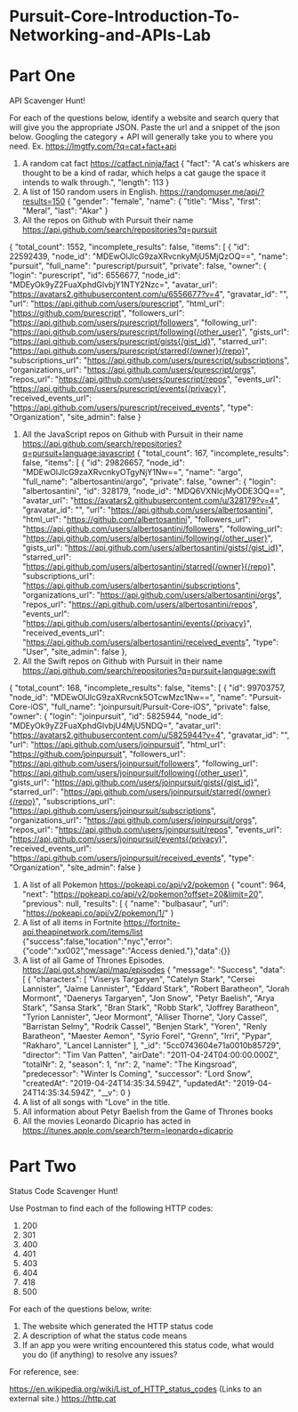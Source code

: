 # Pursuit-Core-Introduction-To-Networking-and-APIs-Lab

# Part One

API Scavenger Hunt!

For each of the questions below, identify a website and search query that will give you the appropriate JSON.  Paste the url and a snippet of the json below.  Googling the category + API will generally take you to where you need.  Ex. https://lmgtfy.com/?q=cat+fact+api

1. A random cat fact
https://catfact.ninja/fact
{
    "fact": "A cat's whiskers are thought to be a kind of radar, which helps a cat gauge the space it intends to walk through.",
    "length": 113
}
1. A list of 150 random users in English.
https://randomuser.me/api/?results=150
{
    "gender": "female",
    "name": {
    "title": "Miss",
    "first": "Meral",
    "last": "Akar"
}
1. All the repos on Github with Pursuit their name
https://api.github.com/search/repositories?q=pursuit

{
    "total_count": 1552,
    "incomplete_results": false,
    "items": [
        {
            "id": 22592439,
            "node_id": "MDEwOlJlcG9zaXRvcnkyMjU5MjQzOQ==",
            "name": "pursuit",
            "full_name": "purescript/pursuit",
            "private": false,
            "owner": {
                "login": "purescript",
                "id": 6556677,
                "node_id": "MDEyOk9yZ2FuaXphdGlvbjY1NTY2Nzc=",
                "avatar_url": "https://avatars2.githubusercontent.com/u/6556677?v=4",
                "gravatar_id": "",
                "url": "https://api.github.com/users/purescript",
                "html_url": "https://github.com/purescript",
                "followers_url": "https://api.github.com/users/purescript/followers",
                "following_url": "https://api.github.com/users/purescript/following{/other_user}",
                "gists_url": "https://api.github.com/users/purescript/gists{/gist_id}",
                "starred_url": "https://api.github.com/users/purescript/starred{/owner}{/repo}",
                "subscriptions_url": "https://api.github.com/users/purescript/subscriptions",
                "organizations_url": "https://api.github.com/users/purescript/orgs",
                "repos_url": "https://api.github.com/users/purescript/repos",
                "events_url": "https://api.github.com/users/purescript/events{/privacy}",
                "received_events_url": "https://api.github.com/users/purescript/received_events",
                "type": "Organization",
                "site_admin": false
            }
1. All the JavaScript repos on Github with Pursuit in their name
https://api.github.com/search/repositories?q=pursuit+language:javascript
{
    "total_count": 167,
    "incomplete_results": false,
    "items": [
        {
            "id": 29826657,
            "node_id": "MDEwOlJlcG9zaXRvcnkyOTgyNjY1Nw==",
            "name": "argo",
            "full_name": "albertosantini/argo",
            "private": false,
            "owner": {
                "login": "albertosantini",
                "id": 328179,
                "node_id": "MDQ6VXNlcjMyODE3OQ==",
                "avatar_url": "https://avatars2.githubusercontent.com/u/328179?v=4",
                "gravatar_id": "",
                "url": "https://api.github.com/users/albertosantini",
                "html_url": "https://github.com/albertosantini",
                "followers_url": "https://api.github.com/users/albertosantini/followers",
                "following_url": "https://api.github.com/users/albertosantini/following{/other_user}",
                "gists_url": "https://api.github.com/users/albertosantini/gists{/gist_id}",
                "starred_url": "https://api.github.com/users/albertosantini/starred{/owner}{/repo}",
                "subscriptions_url": "https://api.github.com/users/albertosantini/subscriptions",
                "organizations_url": "https://api.github.com/users/albertosantini/orgs",
                "repos_url": "https://api.github.com/users/albertosantini/repos",
                "events_url": "https://api.github.com/users/albertosantini/events{/privacy}",
                "received_events_url": "https://api.github.com/users/albertosantini/received_events",
                "type": "User",
                "site_admin": false
            },
1. All the Swift repos on Github with Pursuit in their name
https://api.github.com/search/repositories?q=pursuit+language:swift

{
    "total_count": 168,
    "incomplete_results": false,
    "items": [
        {
            "id": 99703757,
            "node_id": "MDEwOlJlcG9zaXRvcnk5OTcwMzc1Nw==",
            "name": "Pursuit-Core-iOS",
            "full_name": "joinpursuit/Pursuit-Core-iOS",
            "private": false,
            "owner": {
                "login": "joinpursuit",
                "id": 5825944,
                "node_id": "MDEyOk9yZ2FuaXphdGlvbjU4MjU5NDQ=",
                "avatar_url": "https://avatars2.githubusercontent.com/u/5825944?v=4",
                "gravatar_id": "",
                "url": "https://api.github.com/users/joinpursuit",
                "html_url": "https://github.com/joinpursuit",
                "followers_url": "https://api.github.com/users/joinpursuit/followers",
                "following_url": "https://api.github.com/users/joinpursuit/following{/other_user}",
                "gists_url": "https://api.github.com/users/joinpursuit/gists{/gist_id}",
                "starred_url": "https://api.github.com/users/joinpursuit/starred{/owner}{/repo}",
                "subscriptions_url": "https://api.github.com/users/joinpursuit/subscriptions",
                "organizations_url": "https://api.github.com/users/joinpursuit/orgs",
                "repos_url": "https://api.github.com/users/joinpursuit/repos",
                "events_url": "https://api.github.com/users/joinpursuit/events{/privacy}",
                "received_events_url": "https://api.github.com/users/joinpursuit/received_events",
                "type": "Organization",
                "site_admin": false
            }
1. A list of all Pokemon
https://pokeapi.co/api/v2/pokemon
{
    "count": 964,
    "next": "https://pokeapi.co/api/v2/pokemon?offset=20&limit=20",
    "previous": null,
    "results": [
        {
            "name": "bulbasaur",
            "url": "https://pokeapi.co/api/v2/pokemon/1/"
        }
1. A list of all items in Fortnite
https://fortnite-api.theapinetwork.com/items/list
{"success":false,"location":"nyc","error":{"code":"xx002","message":"Access denied."},"data":{}}
1. A list of all Game of Thrones Episodes.
https://api.got.show/api/map/episodes
{
    "message": "Success",
    "data": [
        {
            "characters": [
                "Viserys Targaryen",
                "Catelyn Stark",
                "Cersei Lannister",
                "Jaime Lannister",
                "Eddard Stark",
                "Robert Baratheon",
                "Jorah Mormont",
                "Daenerys Targaryen",
                "Jon Snow",
                "Petyr Baelish",
                "Arya Stark",
                "Sansa Stark",
                "Bran Stark",
                "Robb Stark",
                "Joffrey Baratheon",
                "Tyrion Lannister",
                "Jeor Mormont",
                "Alliser Thorne",
                "Jory Cassel",
                "Barristan Selmy",
                "Rodrik Cassel",
                "Benjen Stark",
                "Yoren",
                "Renly Baratheon",
                "Maester Aemon",
                "Syrio Forel",
                "Grenn",
                "Irri",
                "Pypar",
                "Rakharo",
                "Lancel Lannister"
            ],
            "_id": "5cc0743604e71a0010b85729",
            "director": "Tim Van Patten",
            "airDate": "2011-04-24T04:00:00.000Z",
            "totalNr": 2,
            "season": 1,
            "nr": 2,
            "name": "The Kingsroad",
            "predecessor": "Winter Is Coming",
            "successor": "Lord Snow",
            "createdAt": "2019-04-24T14:35:34.594Z",
            "updatedAt": "2019-04-24T14:35:34.594Z",
            "__v": 0
        }
1. A list of all songs with "Love" in the title.
1. All information about Petyr Baelish from the Game of Thrones books
1. All the movies Leonardo Dicaprio has acted in
https://itunes.apple.com/search?term=leonardo+dicaprio

# Part Two

Status Code Scavenger Hunt!

Use Postman to find each of the following HTTP codes:


1. 200
1. 301
1. 400
1. 401
1. 403
1. 404
1. 418
1. 500


For each of the questions below, write:

1. The website which generated the HTTP status code
2. A description of what the status code means
3. If an app you were writing encountered this status code, what would you do (if anything) to resolve any issues?


For reference, see:

https://en.wikipedia.org/wiki/List_of_HTTP_status_codes (Links to an external site.)
https://http.cat



